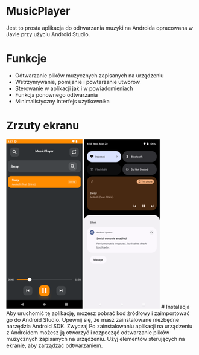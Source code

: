 # MusicPlayer
Jest to prosta aplikacja do odtwarzania muzyki na Androida opracowana w Javie przy użyciu Android Studio. 
# Funkcje 
* Odtwarzanie plików muzycznych zapisanych na urządzeniu 
* Wstrzymywanie, pomijanie i powtarzanie utworów 
* Sterowanie w aplikacji jak i w powiadomieniach
* Funkcja ponownego odtwarzania 
* Minimalistyczny interfejs użytkownika 
# Zrzuty ekranu 
<img src="Screenshot1.png" width=40%>
<img src="Screenshot2.png" width=40%>
# Instalacja 
Aby uruchomić tę aplikację, możesz pobrać kod źródłowy i zaimportować go do Android Studio. Upewnij się, że masz zainstalowane niezbędne narzędzia Android SDK. Zwyczaj Po zainstalowaniu aplikacji na urządzeniu z Androidem możesz ją otworzyć i rozpocząć odtwarzanie plików muzycznych zapisanych na urządzeniu. Użyj elementów sterujących na ekranie, aby zarządzać odtwarzaniem.
